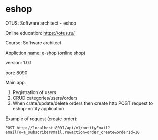 # eshop
OTUS: Software architect - eshop

Online education: https://otus.ru/

Course: Software architect

Appliction name: e-shop (online shop)

version: 1.0.1

port: 8090

Main app.

1. Registration of users
2. CRUD categories/users/orders
3. When crate/update/delete orders then create http POST request to eshop-notify application.

Example of request (create order):

`
POST http://localhost:8091/api/v1/notifyEmail?emailTo=a_subscriber@mail.ru&action=order_create&orderId=10
`
